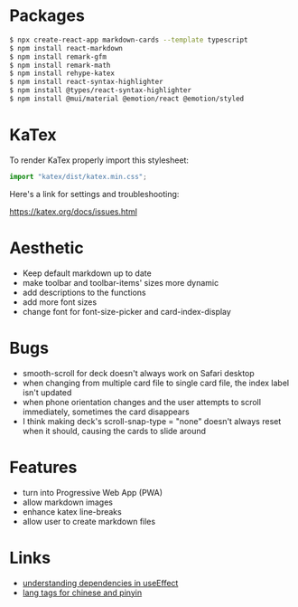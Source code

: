 # Packages

```bash
$ npx create-react-app markdown-cards --template typescript
$ npm install react-markdown
$ npm install remark-gfm
$ npm install remark-math
$ npm install rehype-katex
$ npm install react-syntax-highlighter
$ npm install @types/react-syntax-highlighter
$ npm install @mui/material @emotion/react @emotion/styled
```

# KaTex

To render KaTex properly import this stylesheet:

```javascript
import "katex/dist/katex.min.css"; 
```

Here's a link for settings and troubleshooting:

https://katex.org/docs/issues.html 

# Aesthetic  

- Keep default markdown up to date
- make toolbar and toolbar-items' sizes more dynamic
- add descriptions to the functions
- add more font sizes
- change font for font-size-picker and card-index-display

# Bugs

- smooth-scroll for deck doesn't always work on Safari desktop
- when changing from multiple card file to single card file, the index label isn't updated
- when phone orientation changes and the user attempts to scroll immediately, sometimes the card disappears
- I think making deck's scroll-snap-type = "none" doesn't always reset when it should, causing the cards to slide around

# Features

- turn into Progressive Web App (PWA)
- allow markdown images
- enhance katex line-breaks
- allow user to create markdown files

# Links

- [understanding dependencies in useEffect](https://blog.bitsrc.io/understanding-dependencies-in-useeffect-7afd4df37c96)
- [lang tags for chinese and pinyin](https://sites.psu.edu/symbolcodes/languages/asia/chinese/)